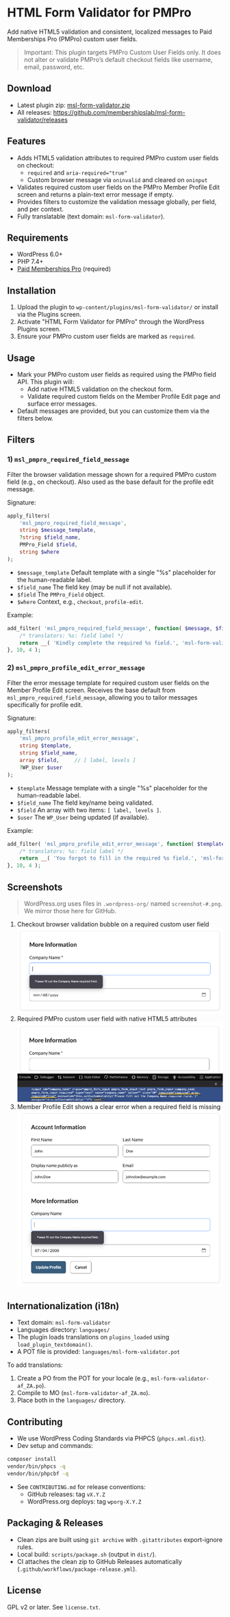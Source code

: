 # HTML Form Validator for PMPro

Add native HTML5 validation and consistent, localized messages to Paid Memberships Pro (PMPro) custom user fields.

> Important: This plugin targets PMPro Custom User Fields only. It does not alter or validate PMPro’s default checkout fields like username, email, password, etc.

## Download

- Latest plugin zip: [msl-form-validator.zip](https://github.com/membershipslab/msl-form-validator/releases/latest/download/msl-form-validator.zip)
- All releases: https://github.com/membershipslab/msl-form-validator/releases

## Features

- Adds HTML5 validation attributes to required PMPro custom user fields on checkout:
  - `required` and `aria-required="true"`
  - Custom browser message via `oninvalid` and cleared on `oninput`
- Validates required custom user fields on the PMPro Member Profile Edit screen and returns a plain-text error message if empty.
- Provides filters to customize the validation message globally, per field, and per context.
- Fully translatable (text domain: `msl-form-validator`).

## Requirements

- WordPress 6.0+
- PHP 7.4+
- [Paid Memberships Pro](https://www.paidmembershipspro.com/) (required)

## Installation

1. Upload the plugin to `wp-content/plugins/msl-form-validator/` or install via the Plugins screen.
2. Activate "HTML Form Validator for PMPro" through the WordPress Plugins screen.
3. Ensure your PMPro custom user fields are marked as `required`.

## Usage

- Mark your PMPro custom user fields as required using the PMPro field API. This plugin will:
  - Add native HTML5 validation on the checkout form.
  - Validate required custom fields on the Member Profile Edit page and surface error messages.
- Default messages are provided, but you can customize them via the filters below.

## Filters

### 1) `msl_pmpro_required_field_message`
Filter the browser validation message shown for a required PMPro custom field (e.g., on checkout). Also used as the base default for the profile edit message.

Signature:

```php
apply_filters(
    'msl_pmpro_required_field_message',
    string $message_template,
    ?string $field_name,
    PMPro_Field $field,
    string $where
);
```

- `$message_template` Default template with a single "%s" placeholder for the human-readable label.
- `$field_name` The field key (may be null if not available).
- `$field` The `PMPro_Field` object.
- `$where` Context, e.g., `checkout`, `profile-edit`.

Example:

```php
add_filter( 'msl_pmpro_required_field_message', function( $message, $field_name, $field, $where ) {
    /* translators: %s: field label */
    return __( 'Kindly complete the required %s field.', 'msl-form-validator' );
}, 10, 4 );
```

### 2) `msl_pmpro_profile_edit_error_message`
Filter the error message template for required custom user fields on the Member Profile Edit screen. Receives the base default from `msl_pmpro_required_field_message`, allowing you to tailor messages specifically for profile edit.

Signature:

```php
apply_filters(
    'msl_pmpro_profile_edit_error_message',
    string $template,
    string $field_name,
    array $field,     // [ label, levels ]
    ?WP_User $user
);
```

- `$template` Message template with a single "%s" placeholder for the human-readable label.
- `$field_name` The field key/name being validated.
- `$field` An array with two items: `[ label, levels ]`.
- `$user` The `WP_User` being updated (if available).

Example:

```php
add_filter( 'msl_pmpro_profile_edit_error_message', function( $template, $field_name, $field, $user ) {
    /* translators: %s: field label */
    return __( 'You forgot to fill in the required %s field.', 'msl-form-validator' );
}, 10, 4 );
```

## Screenshots

> WordPress.org uses files in `.wordpress-org/` named `screenshot-#.png`. We mirror those here for GitHub.

1. Checkout browser validation bubble on a required custom user field  
   ![Checkout validation bubble](.wordpress-org/screenshot-1.png)
2. Required PMPro custom user field with native HTML5 attributes  
   ![Required field with attributes](.wordpress-org/screenshot-2.png)
3. Member Profile Edit shows a clear error when a required field is missing  
   ![Profile edit error](.wordpress-org/screenshot-3.png)

## Internationalization (i18n)

- Text domain: `msl-form-validator`
- Languages directory: `languages/`
- The plugin loads translations on `plugins_loaded` using `load_plugin_textdomain()`.
- A POT file is provided: `languages/msl-form-validator.pot`

To add translations:

1. Create a PO from the POT for your locale (e.g., `msl-form-validator-af_ZA.po`).
2. Compile to MO (`msl-form-validator-af_ZA.mo`).
3. Place both in the `languages/` directory.

## Contributing

- We use WordPress Coding Standards via PHPCS (`phpcs.xml.dist`).
- Dev setup and commands:

```bash
composer install
vendor/bin/phpcs -q
vendor/bin/phpcbf -q
```

- See `CONTRIBUTING.md` for release conventions:
  - GitHub releases: tag `vX.Y.Z`
  - WordPress.org deploys: tag `wporg-X.Y.Z`

## Packaging & Releases

- Clean zips are built using `git archive` with `.gitattributes` export-ignore rules.
- Local build: `scripts/package.sh` (output in `dist/`).
- CI attaches the clean zip to GitHub Releases automatically (`.github/workflows/package-release.yml`).

## License

GPL v2 or later. See `license.txt`.

